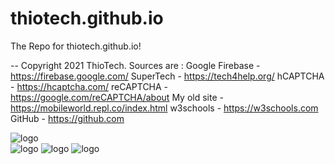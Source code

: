 # thiotech.github.io
The Repo for thiotech.github.io! 

 -- Copyright 2021 ThioTech.
Sources are : 
Google Firebase - https://firebase.google.com/
SuperTech - https://tech4help.org/
hCAPTCHA - https://hcaptcha.com/
reCAPTCHA - https://google.com/reCAPTCHA/about
My old site - https://mobileworld.repl.co/index.html
w3schools - https://w3schools.com 
GitHub - https://github.com      

![logo](https://user-images.githubusercontent.com/80725043/112736504-7e87a680-8f10-11eb-8158-eb889b8235a2.png)  
![logo](https://www.kindpng.com/picc/m/128-1280187_github-logo-png-github-transparent-png.png)
![logo](https://blog.replit.com/images/logo.png)
![logo](https://firebase.google.com/favicon.ico)
